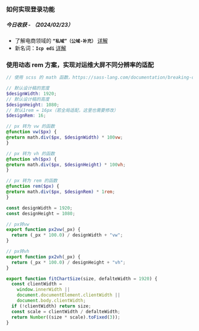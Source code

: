 ### 如何实现登录功能

##### 今日收获 - （2024/02/23）

- 了解电商领域的 **`“私域”（公域-补充）`** [详解](https://xueqiu.com/4223504214/262277440)
- 新名词：**`Icp edi`** [详解](https://zhuanlan.zhihu.com/p/29307643)

### 使用动态 rem 方案，实现对运维大屏不同分辨率的适配

```Scss
// 使用 scss 的 math 函数，https://sass-lang.com/documentation/breaking-changes/slash-div

// 默认设计稿的宽度
$designWidth: 1920;
// 默认设计稿的高度
$designHeight: 1080;
// 默认1rem = 16px（若全局适配，这里也需要修改）
$designRem: 16;

// px 转为 vw 的函数
@function vw($px) {
@return math.div($px, $designWidth) * 100vw;
}

// px 转为 vh 的函数
@function vh($px) {
@return math.div($px, $designHeight) * 100vh;
}

// px 转为 rem 的函数
@function rem($px) {
@return math.div($px, $designRem) * 1rem;
}
```

```js
const designWidth = 1920;
const designHeight = 1080;

// px转vw
export function px2vw(_px) {
  return (_px * 100.0) / designWidth + "vw";
}

// px转vh
export function px2vh(_px) {
  return (_px * 100.0) / designHeight + "vh";
}

export function fitChartSize(size, defalteWidth = 1920) {
  const clientWidth =
    window.innerWidth ||
    document.documentElement.clientWidth ||
    document.body.clientWidth;
  if (!clientWidth) return size;
  const scale = clientWidth / defalteWidth;
  return Number((size * scale).toFixed(3));
}
```
